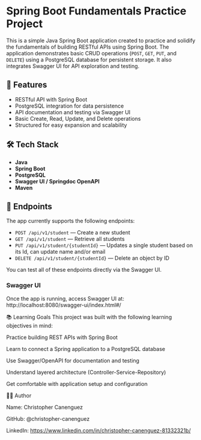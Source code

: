 # Spring Boot Fundamentals Practice Project

This is a simple Java Spring Boot application created to practice and solidify the fundamentals of building RESTful APIs using Spring Boot.
The application demonstrates basic CRUD operations (`POST`, `GET`, `PUT`, and `DELETE`) using a PostgreSQL database for persistent storage. 
It also integrates Swagger UI for API exploration and testing.

## 🚀 Features

- RESTful API with Spring Boot
- PostgreSQL integration for data persistence
- API documentation and testing via Swagger UI
- Basic Create, Read, Update, and Delete operations
- Structured for easy expansion and scalability

## 🛠️ Tech Stack

- **Java**
- **Spring Boot**
- **PostgreSQL**
- **Swagger UI / Springdoc OpenAPI**
- **Maven**

## 🧪 Endpoints

The app currently supports the following endpoints:

- `POST /api/v1/student` — Create a new student
- `GET /api/v1/student` — Retrieve all students
- `PUT /api/v1/student/{studentId}` — Updates a single student based on its Id, can update name and/or email
- `DELETE /api/v1/student/{studentId}` — Delete an object by ID

You can test all of these endpoints directly via the Swagger UI.

### Swagger UI

Once the app is running, access Swagger UI at: http://localhost:8080/swagger-ui/index.html#/

📚 Learning Goals
This project was built with the following learning objectives in mind:

Practice building REST APIs with Spring Boot

Learn to connect a Spring application to a PostgreSQL database

Use Swagger/OpenAPI for documentation and testing

Understand layered architecture (Controller-Service-Repository)

Get comfortable with application setup and configuration

🧑‍💻 Author

Name: Christopher Canenguez

GitHub: @christopher-canenguez

LinkedIn: https://www.linkedin.com/in/christopher-canenguez-81332321b/

